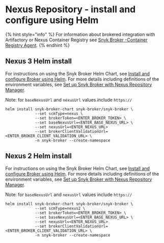 # Nexus Repository - install and configure using Helm

{% hint style="info" %}
For information about brokered integration with Artifactory or Nexus Container Registry see [Snyk Broker -Container Registry Agent](https://docs.snyk.io/snyk-admin/snyk-broker/snyk-broker-container-registry-agent).
{% endhint %}

## Nexus 3 Helm install

For instructions on using the Snyk Broker Helm Chart, see [Install and configure Broker using Helm](install-and-configure-broker-using-helm.md). For more details including definitions of the environment variables, see [Set up Snyk Broker with Nexus Repository Manager](install-and-configure-broker-using-docker/set-up-snyk-broker-with-nexus-repository-manager.md).

Note: for `baseNexusUrl` and `nexusUrl` values include `https://`

```
helm install snyk-broker-chart snyk-broker/snyk-broker \
             --set scmType=nexus \
             --set brokerToken=<ENTER_BROKER_TOKEN> \
             --set baseNexusUrl=<ENTER_BASE_NEXUS_URL> \
             --set nexusUrl=<ENTER_NEXUS_URL>
             --set brokerClientValidationUrl=<ENTER_BROKER_CLIENT_VALIDATION_URL> \
             -n snyk-broker --create-namespace
```

## Nexus 2 Helm install

For instructions on using the Snyk Broker Helm Chart, see [Install and configure Broker using Helm](install-and-configure-broker-using-helm.md). For more details including definitions of the environment variables, see [Set up Snyk Broker with Nexus Repository Manager](install-and-configure-broker-using-docker/set-up-snyk-broker-with-nexus-repository-manager.md).

Note: for `baseNexusUrl` and `nexusUrl` values include `https://`

```
helm install snyk-broker-chart snyk-broker/snyk-broker \
             --set scmType=nexus2 \
             --set brokerToken=<ENTER_BROKER_TOKEN> \
             --set baseNexusUrl=<ENTER_BASE_NEXUS_URL> \
             --set nexusUrl=<ENTER_NEXUS_URL>
             --set brokerClientValidationUrl=<ENTER_BROKER_CLIENT_VALIDATION_URL> \
             -n snyk-broker --create-namespace
```
